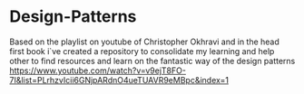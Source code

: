 # Design-Patterns
Based on the playlist on youtube of Christopher Okhravi and in the head first book i`ve created a repository to consolidate my learning and help other to find resources and learn on the fantastic way of the design patterns  
https://www.youtube.com/watch?v=v9ejT8FO-7I&list=PLrhzvIcii6GNjpARdnO4ueTUAVR9eMBpc&index=1
